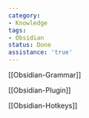 ```yaml
---
category:
- Knowledge
tags:
- Obsidian
status: Done
assistance: 'true'
---
```

[[Obsidian-Grammar]]

[[Obsidian-Plugin]]

[[Obsidian-Hotkeys]]



